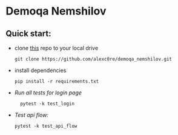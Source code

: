 # Demoqa Nemshilov

## Quick start:

* clone [this](https://github.com/alexc0re/demoqa_nemshilov.git) repo to your local drive

  ```
  git clone https://github.com/alexc0re/demoqa_nemshilov.git
  ```
* install dependencies

  ```
  pip install -r requirements.txt
  ```
* *Run all tests for login page*

  ```
    pytest -k test_login
  ```
* *Test api flow:*

  ```
  pytest -k test_api_flow
  ```